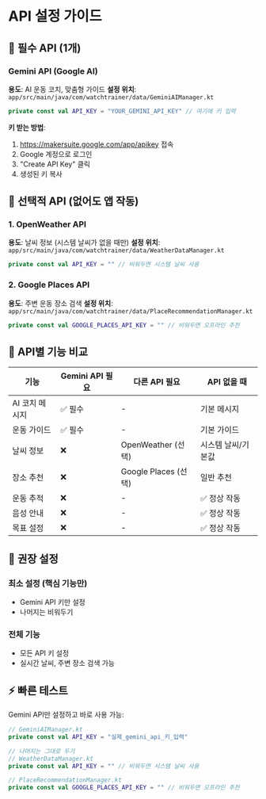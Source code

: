 # API 설정 가이드

## 🔑 필수 API (1개)

### Gemini API (Google AI)
**용도**: AI 운동 코치, 맞춤형 가이드
**설정 위치**: `app/src/main/java/com/watchtrainer/data/GeminiAIManager.kt`

```kotlin
private const val API_KEY = "YOUR_GEMINI_API_KEY" // 여기에 키 입력
```

**키 받는 방법**:
1. https://makersuite.google.com/app/apikey 접속
2. Google 계정으로 로그인
3. "Create API Key" 클릭
4. 생성된 키 복사

## 🌟 선택적 API (없어도 앱 작동)

### 1. OpenWeather API
**용도**: 날씨 정보 (시스템 날씨가 없을 때만)
**설정 위치**: `app/src/main/java/com/watchtrainer/data/WeatherDataManager.kt`

```kotlin
private const val API_KEY = "" // 비워두면 시스템 날씨 사용
```

### 2. Google Places API  
**용도**: 주변 운동 장소 검색
**설정 위치**: `app/src/main/java/com/watchtrainer/data/PlaceRecommendationManager.kt`

```kotlin
private const val GOOGLE_PLACES_API_KEY = "" // 비워두면 오프라인 추천
```

## 📌 API별 기능 비교

| 기능 | Gemini API 필요 | 다른 API 필요 | API 없을 때 |
|------|----------------|--------------|------------|
| AI 코치 메시지 | ✅ 필수 | - | 기본 메시지 |
| 운동 가이드 | ✅ 필수 | - | 기본 가이드 |
| 날씨 정보 | ❌ | OpenWeather (선택) | 시스템 날씨/기본값 |
| 장소 추천 | ❌ | Google Places (선택) | 일반 추천 |
| 운동 추적 | ❌ | - | ✅ 정상 작동 |
| 음성 안내 | ❌ | - | ✅ 정상 작동 |
| 목표 설정 | ❌ | - | ✅ 정상 작동 |

## 🎯 권장 설정

### 최소 설정 (핵심 기능만)
- Gemini API 키만 설정
- 나머지는 비워두기

### 전체 기능
- 모든 API 키 설정
- 실시간 날씨, 주변 장소 검색 가능

## ⚡ 빠른 테스트

Gemini API만 설정하고 바로 사용 가능:
```kotlin
// GeminiAIManager.kt
private const val API_KEY = "실제_gemini_api_키_입력"

// 나머지는 그대로 두기
// WeatherDataManager.kt
private const val API_KEY = "" // 비워두면 시스템 날씨 사용

// PlaceRecommendationManager.kt  
private const val GOOGLE_PLACES_API_KEY = "" // 비워두면 오프라인 추천
```